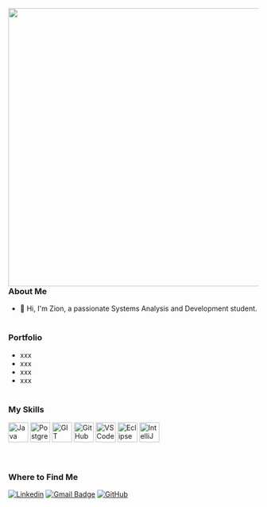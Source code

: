 

<img align="right" height="560em" src="https://raw.githubusercontent.com/gist/ZionCruz/e366ed51d76ef7e2bc9986035a19e8dd/raw/5bb8854a3026e191bcb0289708d70de549c7a02a/githubcard.svg"/>

### About Me
- 🤔 Hi, I'm Zion, a passionate Systems Analysis and Development student.
<br></br>

### Portfolio
- xxx
- xxx
- xxx
- xxx
<br></br>

### My Skills
<div style="display: inline_block">
    <img alt="Java" height="40" width="40" src="https://cdn.jsdelivr.net/gh/devicons/devicon@latest/icons/java/java-original-wordmark.svg" />
    <img alt="PostgreSQL" height="40" width="40" src="https://cdn.jsdelivr.net/gh/devicons/devicon@latest/icons/postgresql/postgresql-original.svg" />
    <img alt="GIT" height="40" width="40" src="https://cdn.jsdelivr.net/gh/devicons/devicon@latest/icons/git/git-original.svg" />
    <img alt="GitHub" height="40" width="40" src="https://cdn.jsdelivr.net/gh/devicons/devicon@latest/icons/github/github-original.svg" />
    <img alt="VSCode" height="40" width="40" src="https://cdn.jsdelivr.net/gh/devicons/devicon@latest/icons/vscode/vscode-original.svg" />
    <img alt="Eclipse" height="40" width="40" src="https://cdn.jsdelivr.net/gh/devicons/devicon@latest/icons/eclipse/eclipse-original.svg" />
    <img alt="IntelliJ" height="40" width="40" src="https://cdn.jsdelivr.net/gh/devicons/devicon@latest/icons/intellij/intellij-original.svg" />
</div>
<br></br>

### Where to Find Me

[![Linkedin](https://img.shields.io/badge/-linkedin-blue?style=flat-square&logo=Linkedin&logoColor=white&link=https://www.linkedin.com/in/zion-cruz-a7752a30a/)](https://www.linkedin.com/in/zion-cruz-a7752a30a/)
[![Gmail Badge](https://img.shields.io/badge/-zioncruzdev@gmail.com-006bed?style=flat-square&logo=Gmail&logoColor=white&link=mailto:zioncruzdev@gmail.com)](mailto:zioncruzdev.com)
[![GitHub](https://img.shields.io/github/followers/ZionCruz?label=follow&style=social)](https://github.com/ZionCruz)
